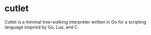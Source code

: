 # cutlet

Cutlet is a minimal tree-walking interpreter written in Go for a scripting
language inspired by Go, Lua, and C.
